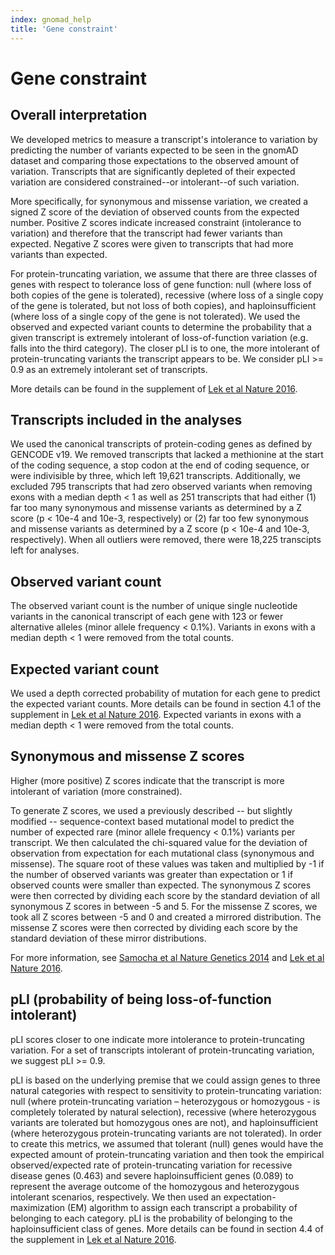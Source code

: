 ```yaml
---
index: gnomad_help
title: 'Gene constraint'
---
```


#  Gene constraint

## Overall interpretation

We developed metrics to measure a transcript's intolerance to variation by predicting the number of variants expected to be seen in the gnomAD dataset and comparing those expectations to the observed amount of variation. Transcripts that are significantly depleted of their expected variation are considered constrained--or intolerant--of such variation.

More specifically, for synonymous and missense variation, we created a signed Z score of the deviation of observed counts from the expected number. Positive Z scores indicate increased constraint (intolerance to variation) and therefore that the transcript had fewer variants than expected. Negative Z scores were given to transcripts that had more variants than expected.

For protein-truncating variation, we assume that there are three classes of genes with respect to tolerance loss of gene function: null (where loss of both copies of the gene is tolerated), recessive (where loss of a single copy of the gene is tolerated, but not loss of both copies), and haploinsufficient (where loss of a single copy of the gene is not tolerated). We used the observed and expected variant counts to determine the probability that a given transcript is extremely intolerant of loss-of-function variation (e.g. falls into the third category). The closer pLI is to one, the more intolerant of protein-truncating variants the transcript appears to be. We consider pLI >= 0.9 as an extremely intolerant set of transcripts.

More details can be found in the supplement of [Lek et al Nature 2016](https://www.nature.com/articles/nature19057).

## Transcripts included in the analyses

We used the canonical transcripts of protein-coding genes as defined by GENCODE v19. We removed transcripts that lacked a methionine at the start of the coding sequence, a stop codon at the end of coding sequence, or were indivisible by three, which left 19,621 transcripts. Additionally, we excluded 795 transcripts that had zero observed variants when removing exons with a median depth < 1 as well as 251 transcripts that had either (1) far too many synonymous and missense variants as determined by a Z score (p < 10e-4 and 10e-3, respectively) or (2) far too few synonymous and missense variants as determined by a Z score (p < 10e-4 and 10e-3, respectively). When all outliers were removed, there were 18,225 transcipts left for analyses.

## Observed variant count

The observed variant count is the number of unique single nucleotide variants in the canonical transcript of each gene with 123 or fewer alternative alleles (minor allele frequency < 0.1%). Variants in exons with a median depth < 1 were removed from the total counts.

## Expected variant count

We used a depth corrected probability of mutation for each gene to predict the expected variant counts. More details can be found in section 4.1 of the supplement in [Lek et al Nature 2016](https://www.nature.com/articles/nature19057). Expected variants in exons with a median depth < 1 were removed from the total counts.

## Synonymous and missense Z scores

Higher (more positive) Z scores indicate that the transcript is more intolerant of variation (more constrained).

To generate Z scores, we used a previously described -- but slightly modified -- sequence-context based mutational model to predict the number of expected rare (minor allele frequency < 0.1%) variants per transcript. We then calculated the chi-squared value for the deviation of observation from expectation for each mutational class (synonymous and missense). The square root of these values was taken and multiplied by -1 if the number of observed variants was greater than expectation or 1 if observed counts were smaller than expected. The synonymous Z scores were then corrected by dividing each score by the standard deviation of all synonymous Z scores in between -5 and 5. For the missense Z scores, we took all Z scores between -5 and 0 and created a mirrored distribution. The missense Z scores were then corrected by dividing each score by the standard deviation of these mirror distributions.

For more information, see [Samocha et al Nature Genetics 2014](https://www.nature.com/articles/ng.3050) and [Lek et al Nature 2016](https://www.nature.com/articles/nature19057).

## pLI (probability of being loss-of-function intolerant)

pLI scores closer to one indicate more intolerance to protein-truncating variation. For a set of transcripts intolerant of protein-truncating variation, we suggest pLI >= 0.9.

pLI is based on the underlying premise that we could assign genes to three natural categories with respect to sensitivity to protein-truncating variation: null (where protein-truncating variation – heterozygous or homozygous - is completely tolerated by natural selection), recessive (where heterozygous variants are tolerated but homozygous ones are not), and haploinsufficient (where heterozygous protein-truncating variants are not tolerated). In order to create this metrics, we assumed that tolerant (null) genes would have the expected amount of protein-truncating variation and then took the empirical observed/expected rate of protein-truncating variation for recessive disease genes (0.463) and severe haploinsufficient genes (0.089) to represent the average outcome of the homozygous and heterozygous intolerant scenarios, respectively. We then used an expectation-maximization (EM) algorithm to assign each transcript a probability of belonging to each category. pLI is the probability of belonging to the haploinsufficient class of genes. More details can be found in section 4.4 of the supplement in [Lek et al Nature 2016](https://www.nature.com/articles/nature19057).
